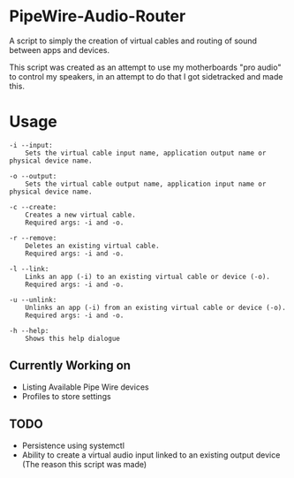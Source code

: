 # PipeWire-Audio-Router
A script to simply the creation of virtual cables and routing of sound between apps and devices.

This script was created as an attempt to use my motherboards "pro audio" to control my speakers, in an attempt to do that I got sidetracked and made this.

# Usage
```
-i --input:
	Sets the virtual cable input name, application output name or physical device name.

-o --output:
	Sets the virtual cable output name, application input name or physical device name.

-c --create:
	Creates a new virtual cable.
	Required args: -i and -o.

-r --remove:
	Deletes an existing virtual cable.
	Required args: -i and -o.

-l --link:
	Links an app (-i) to an existing virtual cable or device (-o).
	Required args: -i and -o.

-u --unlink:
	Unlinks an app (-i) from an existing virtual cable or device (-o).
	Required args: -i and -o.

-h --help:
	Shows this help dialogue
```

## Currently Working on
- Listing Available Pipe Wire devices
- Profiles to store settings

## TODO
- Persistence using systemctl
- Ability to create a virtual audio input linked to an existing output device (The reason this script was made)
